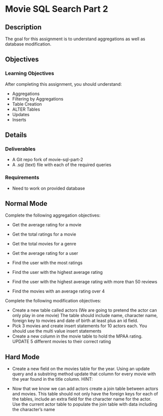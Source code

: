 # Movie SQL Search Part 2

## Description

The goal for this assignment is to understand aggregations as well as database modification.

## Objectives

### Learning Objectives

After completing this assignment, you should understand:

* Aggregations
* Filtering by Aggregations
* Table Creation
* ALTER Tables
* Updates
* Inserts

## Details

### Deliverables

* A Git repo fork of movie-sql-part-2
* A .sql (text) file with each of the required queries 

### Requirements  

* Need to work on provided database

## Normal Mode

Complete the following aggregation objectives:

* Get the average rating for a movie
* Get the total ratings for a movie
* Get the total movies for a genre
* Get the average rating for a user

* Find the user with the most ratings
* Find the user with the highest average rating
* Find the user with the highest average rating with more than 50 reviews
* Find the movies with an average rating over 4

Complete the following modification objectives:

* Create a new table called actors (We are going to pretend the actor can only play in one movie)
The table should include name, character name, foreign key to movies and date of birth at least plus an id field.
* Pick 3 movies and create insert statements for 10 actors each.  You should use the multi value insert statements
* Create a new column in the movie table to hold the MPAA rating.
UPDATE 5 different movies to their correct rating


## Hard Mode
* Create a new field on the movies table for the year.  Using an update query and a substring method update that column for every movie with the year found in the title column.
HINT:

* Now that we know we can add actors create a join table between actors and movies.  This table should not only have the foreign keys for each of the tables, include an extra field for the character name for the actor.  Use the current actor table to populate the join table with data including the character’s name
